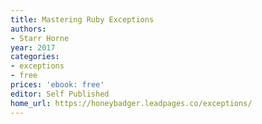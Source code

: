 ```yaml
---
title: Mastering Ruby Exceptions
authors:
- Starr Horne
year: 2017
categories:
- exceptions
- free
prices: 'ebook: free'
editor: Self Published
home_url: https://honeybadger.leadpages.co/exceptions/
---
```

